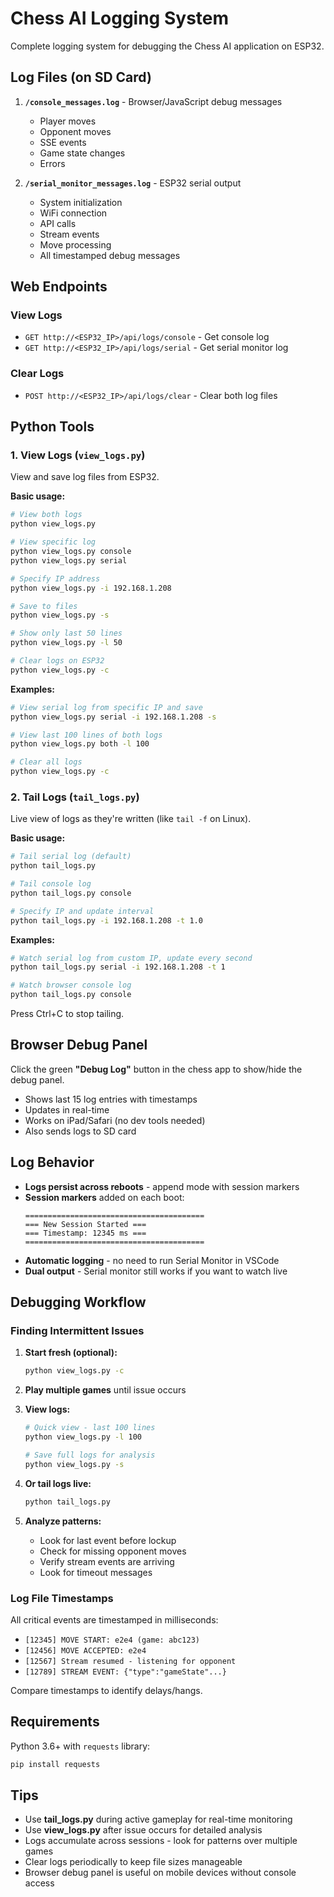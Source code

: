 # Chess AI Logging System

Complete logging system for debugging the Chess AI application on ESP32.

## Log Files (on SD Card)

1. **`/console_messages.log`** - Browser/JavaScript debug messages
   - Player moves
   - Opponent moves
   - SSE events
   - Game state changes
   - Errors

2. **`/serial_monitor_messages.log`** - ESP32 serial output
   - System initialization
   - WiFi connection
   - API calls
   - Stream events
   - Move processing
   - All timestamped debug messages

## Web Endpoints

### View Logs
- `GET http://<ESP32_IP>/api/logs/console` - Get console log
- `GET http://<ESP32_IP>/api/logs/serial` - Get serial monitor log

### Clear Logs
- `POST http://<ESP32_IP>/api/logs/clear` - Clear both log files

## Python Tools

### 1. View Logs (`view_logs.py`)

View and save log files from ESP32.

**Basic usage:**
```bash
# View both logs
python view_logs.py

# View specific log
python view_logs.py console
python view_logs.py serial

# Specify IP address
python view_logs.py -i 192.168.1.208

# Save to files
python view_logs.py -s

# Show only last 50 lines
python view_logs.py -l 50

# Clear logs on ESP32
python view_logs.py -c
```

**Examples:**
```bash
# View serial log from specific IP and save
python view_logs.py serial -i 192.168.1.208 -s

# View last 100 lines of both logs
python view_logs.py both -l 100

# Clear all logs
python view_logs.py -c
```

### 2. Tail Logs (`tail_logs.py`)

Live view of logs as they're written (like `tail -f` on Linux).

**Basic usage:**
```bash
# Tail serial log (default)
python tail_logs.py

# Tail console log
python tail_logs.py console

# Specify IP and update interval
python tail_logs.py -i 192.168.1.208 -t 1.0
```

**Examples:**
```bash
# Watch serial log from custom IP, update every second
python tail_logs.py serial -i 192.168.1.208 -t 1

# Watch browser console log
python tail_logs.py console
```

Press Ctrl+C to stop tailing.

## Browser Debug Panel

Click the green **"Debug Log"** button in the chess app to show/hide the debug panel.

- Shows last 15 log entries with timestamps
- Updates in real-time
- Works on iPad/Safari (no dev tools needed)
- Also sends logs to SD card

## Log Behavior

- **Logs persist across reboots** - append mode with session markers
- **Session markers** added on each boot:
  ```
  ========================================
  === New Session Started ===
  === Timestamp: 12345 ms ===
  ========================================
  ```
- **Automatic logging** - no need to run Serial Monitor in VSCode
- **Dual output** - Serial monitor still works if you want to watch live

## Debugging Workflow

### Finding Intermittent Issues

1. **Start fresh (optional):**
   ```bash
   python view_logs.py -c
   ```

2. **Play multiple games** until issue occurs

3. **View logs:**
   ```bash
   # Quick view - last 100 lines
   python view_logs.py -l 100

   # Save full logs for analysis
   python view_logs.py -s
   ```

4. **Or tail logs live:**
   ```bash
   python tail_logs.py
   ```

5. **Analyze patterns:**
   - Look for last event before lockup
   - Check for missing opponent moves
   - Verify stream events are arriving
   - Look for timeout messages

### Log File Timestamps

All critical events are timestamped in milliseconds:
- `[12345] MOVE START: e2e4 (game: abc123)`
- `[12456] MOVE ACCEPTED: e2e4`
- `[12567] Stream resumed - listening for opponent`
- `[12789] STREAM EVENT: {"type":"gameState"...}`

Compare timestamps to identify delays/hangs.

## Requirements

Python 3.6+ with `requests` library:
```bash
pip install requests
```

## Tips

- Use **tail_logs.py** during active gameplay for real-time monitoring
- Use **view_logs.py** after issue occurs for detailed analysis
- Logs accumulate across sessions - look for patterns over multiple games
- Clear logs periodically to keep file sizes manageable
- Browser debug panel is useful on mobile devices without console access
